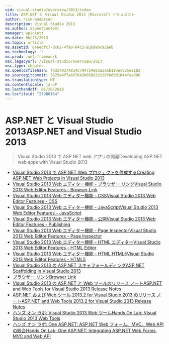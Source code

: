 ```yaml
---
uid: visual-studio/overview/2013/index
title: ASP.NET と Visual Studio 2013 |Microsoft ドキュメント
author: rick-anderson
description: Visual Studio 2013
ms.author: aspnetcontent
manager: wpickett
ms.date: 06/25/2013
ms.topic: article
ms.assetid: 646edfc7-dc62-4fa0-84c2-926996c92aeb
ms.technology: ''
ms.prod: .net-framework
msc.legacyurl: /visual-studio/overview/2013
msc.type: chapter
ms.openlocfilehash: fad379374814c794754605a2aab193ec625e2182
ms.sourcegitcommit: 3625e4f7a667641b058d23126f0d9d1844fee886
ms.translationtype: HT
ms.contentlocale: ja-JP
ms.lasthandoff: 01/20/2018
ms.locfileid: "27980164"
---
```

<a name="aspnet-and-visual-studio-2013"></a><span data-ttu-id="1fc9a-103">ASP.NET と Visual Studio 2013</span><span class="sxs-lookup"><span data-stu-id="1fc9a-103">ASP.NET and Visual Studio 2013</span></span>
====================
> <span data-ttu-id="1fc9a-104">Visual Studio 2013 で ASP.NET web アプリの開発</span><span class="sxs-lookup"><span data-stu-id="1fc9a-104">Developing ASP.NET web apps with Visual Studio 2013</span></span>


- [<span data-ttu-id="1fc9a-105">Visual Studio 2013 で ASP.NET Web プロジェクトを作成する</span><span class="sxs-lookup"><span data-stu-id="1fc9a-105">Creating ASP.NET Web Projects in Visual Studio 2013</span></span>](creating-web-projects-in-visual-studio.md)
- [<span data-ttu-id="1fc9a-106">Visual Studio 2013 Web エディター機能 - ブラウザー リンク</span><span class="sxs-lookup"><span data-stu-id="1fc9a-106">Visual Studio 2013 Web Editor Features - Browser Link</span></span>](visual-studio-2013-web-editor-features-browser-link.md)
- [<span data-ttu-id="1fc9a-107">Visual Studio 2013 Web エディター機能 - CSS</span><span class="sxs-lookup"><span data-stu-id="1fc9a-107">Visual Studio 2013 Web Editor Features - CSS</span></span>](visual-studio-2013-web-editor-features-css.md)
- [<span data-ttu-id="1fc9a-108">Visual Studio 2013 Web エディター機能 - JavaScript</span><span class="sxs-lookup"><span data-stu-id="1fc9a-108">Visual Studio 2013 Web Editor Features - JavaScript</span></span>](visual-studio-2013-web-editor-features-javascript.md)
- [<span data-ttu-id="1fc9a-109">Visual Studio 2013 Web エディター機能 - 公開</span><span class="sxs-lookup"><span data-stu-id="1fc9a-109">Visual Studio 2013 Web Editor Features - Publishing</span></span>](visual-studio-2013-web-editor-features-publishing.md)
- [<span data-ttu-id="1fc9a-110">Visual Studio 2013 Web エディター機能 - Page Inspector</span><span class="sxs-lookup"><span data-stu-id="1fc9a-110">Visual Studio 2013 Web Editor Features - Page Inspector</span></span>](visual-studio-2013-web-editor-features-page-inspector.md)
- [<span data-ttu-id="1fc9a-111">Visual Studio 2013 Web エディター機能 - HTML エディター</span><span class="sxs-lookup"><span data-stu-id="1fc9a-111">Visual Studio 2013 Web Editor Features - HTML Editor</span></span>](visual-studio-2013-web-editor-features-html-editor.md)
- [<span data-ttu-id="1fc9a-112">Visual Studio 2013 Web エディター機能 - HTML HTML5</span><span class="sxs-lookup"><span data-stu-id="1fc9a-112">Visual Studio 2013 Web Editor Features - HTML5</span></span>](visual-studio-2013-web-editor-features-html5.md)
- [<span data-ttu-id="1fc9a-113">Visual Studio 2013 の ASP.NET スキャフォールディング</span><span class="sxs-lookup"><span data-stu-id="1fc9a-113">ASP.NET Scaffolding in Visual Studio 2013</span></span>](aspnet-scaffolding-overview.md)
- [<span data-ttu-id="1fc9a-114">ブラウザー リンク</span><span class="sxs-lookup"><span data-stu-id="1fc9a-114">Browser Link</span></span>](using-browser-link.md)
- [<span data-ttu-id="1fc9a-115">Visual Studio 2013 の ASP.NET と Web ツールのリリース ノート</span><span class="sxs-lookup"><span data-stu-id="1fc9a-115">ASP.NET and Web Tools for Visual Studio 2013 Release Notes</span></span>](release-notes.md)
- [<span data-ttu-id="1fc9a-116">ASP.NET および Web ツール 2013.2 for Visual Studio 2013 のリリース ノート</span><span class="sxs-lookup"><span data-stu-id="1fc9a-116">ASP.NET and Web Tools 2013.2 for Visual Studio 2013 Release Notes</span></span>](aspnet-and-web-tools-20132-preview-for-visual-studio-2013-release-notes.md)
- [<span data-ttu-id="1fc9a-117">ハンズ オン ラボ: Visual Studio 2013 Web ツール</span><span class="sxs-lookup"><span data-stu-id="1fc9a-117">Hands On Lab: Visual Studio 2013 Web Tools</span></span>](visual-studio-2013-web-tools.md)
- [<span data-ttu-id="1fc9a-118">ハンズ オン ラボ: One ASP.NET: ASP.NET Web フォーム、MVC、Web API の統合</span><span class="sxs-lookup"><span data-stu-id="1fc9a-118">Hands On Lab: One ASP.NET: Integrating ASP.NET Web Forms, MVC and Web API</span></span>](one-aspnet-integrating-aspnet-web-forms-mvc-and-web-api.md)
